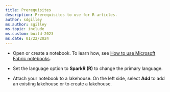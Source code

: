 ```yaml
---
title: Prerequisites
description: Prerequisites to use for R articles.
author: sdgilley
ms.author: sgilley
ms.topic: include
ms.custom: build-2023
ms.date: 01/22/2024
---
```


- Open or create a notebook. To learn how, see [How to use Microsoft Fabric notebooks](../../data-engineering/how-to-use-notebook.md).

- Set the language option to **SparkR (R)** to change the primary language.

- Attach your notebook to a lakehouse. On the left side, select **Add** to add an existing lakehouse or to create a lakehouse.